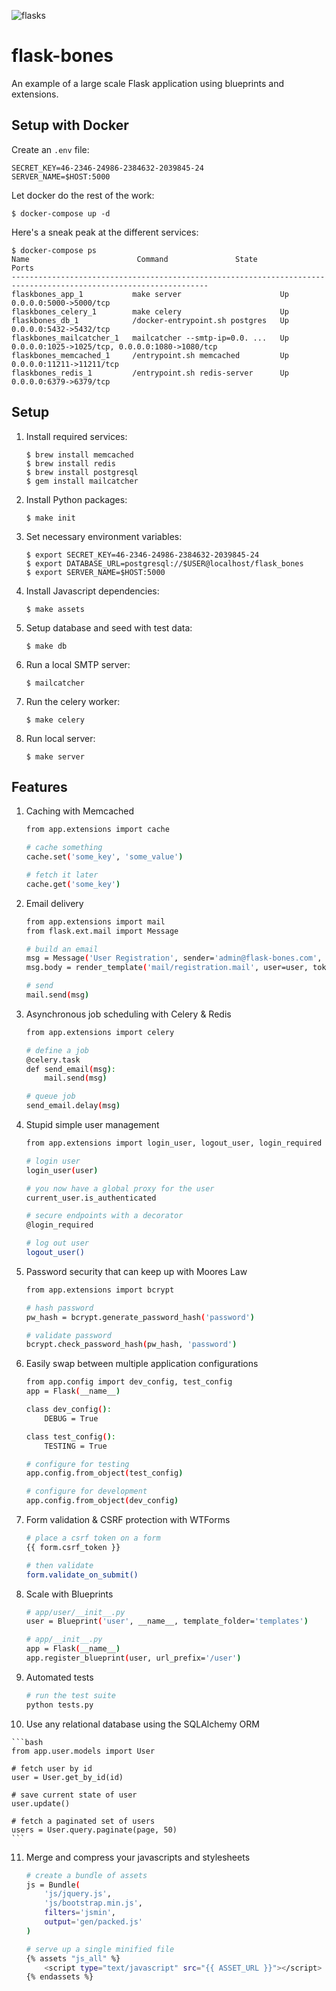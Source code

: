 ![flasks](https://raw.githubusercontent.com/cburmeister/flask-bones/master/image.jpg)

flask-bones
===========

An example of a large scale Flask application using blueprints and extensions.

## Setup with Docker

Create an `.env` file:

```
SECRET_KEY=46-2346-24986-2384632-2039845-24
SERVER_NAME=$HOST:5000
```

Let docker do the rest of the work:

```
$ docker-compose up -d
```

Here's a sneak peak at the different services:

```
$ docker-compose ps
Name                        Command               State                       Ports
------------------------------------------------------------------------------------------------------------------
flaskbones_app_1           make server                      Up      0.0.0.0:5000->5000/tcp
flaskbones_celery_1        make celery                      Up
flaskbones_db_1            /docker-entrypoint.sh postgres   Up      0.0.0.0:5432->5432/tcp
flaskbones_mailcatcher_1   mailcatcher --smtp-ip=0.0. ...   Up      0.0.0.0:1025->1025/tcp, 0.0.0.0:1080->1080/tcp
flaskbones_memcached_1     /entrypoint.sh memcached         Up      0.0.0.0:11211->11211/tcp
flaskbones_redis_1         /entrypoint.sh redis-server      Up      0.0.0.0:6379->6379/tcp
```

## Setup

1. Install required services:

    ```
    $ brew install memcached
    $ brew install redis
    $ brew install postgresql
    $ gem install mailcatcher
    ```

2. Install Python packages:

    ```
    $ make init
    ```

3. Set necessary environment variables:

    ```
    $ export SECRET_KEY=46-2346-24986-2384632-2039845-24
    $ export DATABASE_URL=postgresql://$USER@localhost/flask_bones
    $ export SERVER_NAME=$HOST:5000
    ```

4. Install Javascript dependencies:

    ```
    $ make assets
    ```

5. Setup database and seed with test data:

    ```
    $ make db
    ```

6. Run a local SMTP server:

    ```
    $ mailcatcher
    ```

7. Run the celery worker:

    ```
    $ make celery
    ```

8. Run local server:

    ```
    $ make server
    ```

## Features

1. Caching with Memcached

    ```bash
    from app.extensions import cache

    # cache something
    cache.set('some_key', 'some_value')

    # fetch it later
    cache.get('some_key')
    ```

2. Email delivery

    ```bash
    from app.extensions import mail
    from flask.ext.mail import Message

    # build an email
    msg = Message('User Registration', sender='admin@flask-bones.com', recipients=[user.email])
    msg.body = render_template('mail/registration.mail', user=user, token=token)

    # send
    mail.send(msg)
    ```

3. Asynchronous job scheduling with Celery & Redis

    ```bash
    from app.extensions import celery

    # define a job
    @celery.task                                                                     
    def send_email(msg):                                                             
        mail.send(msg) 

    # queue job
    send_email.delay(msg)
    ```

4. Stupid simple user management

    ```bash
    from app.extensions import login_user, logout_user, login_required

    # login user
    login_user(user)

    # you now have a global proxy for the user
    current_user.is_authenticated

    # secure endpoints with a decorator
    @login_required

    # log out user
    logout_user()
    ```

5. Password security that can keep up with Moores Law

    ```bash
    from app.extensions import bcrypt

    # hash password
    pw_hash = bcrypt.generate_password_hash('password')

    # validate password
    bcrypt.check_password_hash(pw_hash, 'password')
    ```

6. Easily swap between multiple application configurations

    ```bash
    from app.config import dev_config, test_config
    app = Flask(__name__)

    class dev_config():
        DEBUG = True

    class test_config():
        TESTING = True

    # configure for testing
    app.config.from_object(test_config)

    # configure for development
    app.config.from_object(dev_config)
    ```

7. Form validation & CSRF protection with WTForms

    ```bash
    # place a csrf token on a form
    {{ form.csrf_token }}

    # then validate
    form.validate_on_submit()
    ```

8. Scale with Blueprints

    ```bash
    # app/user/__init__.py
    user = Blueprint('user', __name__, template_folder='templates')

    # app/__init__.py
    app = Flask(__name__)
    app.register_blueprint(user, url_prefix='/user')
    ```

9. Automated tests

    ```bash
    # run the test suite
    python tests.py
    ```

10.  Use any relational database using the SQLAlchemy ORM

    ```bash
    from app.user.models import User

    # fetch user by id
    user = User.get_by_id(id)

    # save current state of user
    user.update()

    # fetch a paginated set of users
    users = User.query.paginate(page, 50)
    ```

11. Merge and compress your javascripts and stylesheets

    ```bash
    # create a bundle of assets
    js = Bundle(
        'js/jquery.js',
        'js/bootstrap.min.js',
        filters='jsmin',
        output='gen/packed.js'
    )
    ```

    ```bash
    # serve up a single minified file
    {% assets "js_all" %}
        <script type="text/javascript" src="{{ ASSET_URL }}"></script>
    {% endassets %}
    ```

